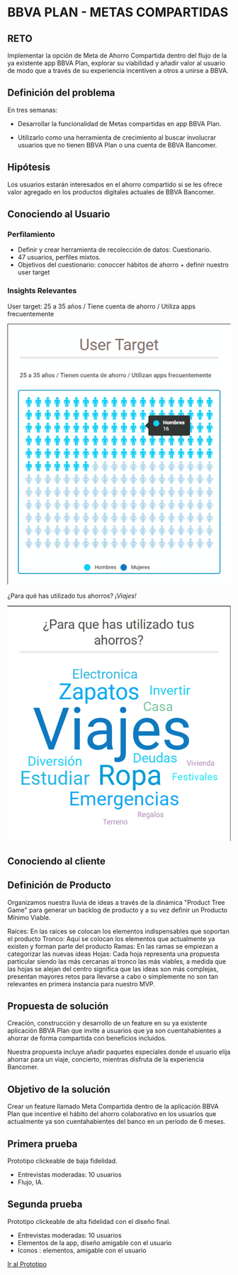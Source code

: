 # BBVA PLAN - METAS COMPARTIDAS

## RETO

Implementar la opción de Meta de Ahorro Compartida dentro del flujo de la ya existente app BBVA Plan, explorar su viabilidad y añadir valor al usuario de modo que a través de su experiencia incentiven a otros a unirse a BBVA. 

## Definición del problema

En tres semanas:

* Desarrollar la funcionalidad de Metas compartidas en app BBVA Plan. 

* Utilizarlo como una herramienta de crecimiento al buscar involucrar usuarios que no tienen BBVA Plan o una cuenta de BBVA Bancomer.

## Hipótesis

Los usuarios estarán interesados en el ahorro compartido si se les ofrece valor agregado en los productos digitales actuales de BBVA Bancomer.

## Conociendo al Usuario




### Perfilamiento

* Definir y crear herramienta de recolección de datos: Cuestionario.
* 47 usuarios, perfiles mixtos.
* Objetivos del cuestionario: conoccer hábitos de ahorro + definir nuestro user target

### Insights Relevantes

User target:
25 a 35 años / Tiene cuenta de ahorro / Utiliza apps frecuentemente

![target](./assets/images/hombrestarget-ANIMATION.gif)

¿Para qué has utilizado tus ahorros?
*¡Viajes!*

![word cloud](./assets/images/wordcloud.png)



## Conociendo al cliente

## Definición de Producto

Organizamos nuestra lluvia de ideas a través de la dinámica "Product Tree Game" para generar un backlog de producto y a su vez definir un Producto Mínimo Viable.

Raíces: En las raíces se colocan los elementos indispensables que soportan el producto
Tronco: Aquí se colocan los elementos que actualmente ya existen y forman parte del producto
Ramas: En las ramas se empiezan a categorizar las nuevas ideas
Hojas: Cada hoja representa una propuesta particular siendo las más cercanas al tronco las más viables, a medida que las hojas se alejan del centro significa que las ideas son más complejas, presentan mayores retos para llevarse a cabo o simplemente no son tan relevantes en primera instancia para nuestro MVP. 


## Propuesta de solución

Creación, construcción y desarrollo de un feature en su ya existente aplicación BBVA Plan que invite a usuarios que ya son cuentahabientes a ahorrar de forma compartida con beneficios incluidos.

Nuestra propuesta incluye añadir paquetes especiales donde el usuario elija ahorrar para un viaje, concierto, mientras disfruta de la experiencia Bancomer. 


## Objetivo de la solución

Crear un feature llamado Meta Compartida dentro de la aplicación BBVA Plan que incentive el hábito del ahorro colaborativo en los usuarios que actualmente ya son cuentahabientes del banco en un periodo de 6 meses.


## Primera prueba

Prototipo clickeable de baja fidelidad.

* Entrevistas moderadas: 10 usuarios
* Flujo, IA.

## Segunda prueba

Prototipo clickeable de alta fidelidad con el diseño final.

* Entrevistas moderadas: 10 usuarios
* Elementos de la app, diseño amigable con el usuario
* Iconos : elementos, amigable con el usuario

[Ir al Prototipo](https://app.atomic.io/d/6iUXfnGP3yvr)





